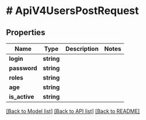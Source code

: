 # # ApiV4UsersPostRequest

## Properties

Name | Type | Description | Notes
------------ | ------------- | ------------- | -------------
**login** | **string** |  |
**password** | **string** |  |
**roles** | **string** |  |
**age** | **string** |  |
**is_active** | **string** |  |

[[Back to Model list]](../../README.md#models) [[Back to API list]](../../README.md#endpoints) [[Back to README]](../../README.md)
